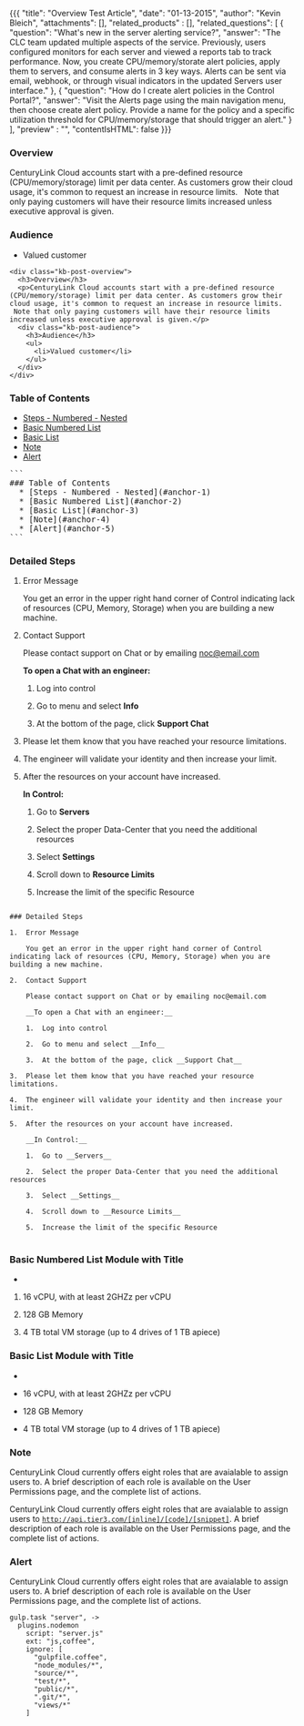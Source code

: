 {{{
  "title": "Overview Test Article",
  "date": "01-13-2015",
  "author": "Kevin Bleich",
  "attachments": [],
  "related_products" : [],
  "related_questions": [
    {
      "question": "What's new in the server alerting service?",
      "answer": "The CLC team updated multiple aspects of the service. Previously, users configured monitors for each server and viewed a reports tab to track performance. Now, you create CPU/memory/storate alert policies, apply them to servers, and consume alerts in 3 key ways. Alerts can be sent via email, webhook, or through visual indicators in the updated Servers user interface."
    },
    {
      "question": "How do I create alert policies in the Control Portal?",
      "answer": "Visit the Alerts page using the main navigation menu, then choose create alert policy. Provide a name for the policy and a specific utilization threshold for CPU/memory/storage that should trigger an alert."
    }
  ],
  "preview" : "",
  "contentIsHTML": false
}}}

<!-- OVERVIEW MODULE - NESTED AUDIENCE MODULE-->
<div class="kb-post-overview">
  <h3>Overview</h3>
  <p>CenturyLink Cloud accounts start with a pre-defined resource (CPU/memory/storage) limit per data center. As customers grow their cloud usage, it's common to request an increase in resource limits.   Note that only paying customers will have their resource limits increased unless executive approval is given.</p>
  <div class="kb-post-audience">
    <h3>Audience</h3>
    <ul>
      <li>Valued customer</li>
    </ul>
  </div>
</div>


    <div class="kb-post-overview">
      <h3>Overview</h3>
      <p>CenturyLink Cloud accounts start with a pre-defined resource (CPU/memory/storage) limit per data center. As customers grow their cloud usage, it's common to request an increase in resource limits.   Note that only paying customers will have their resource limits increased unless executive approval is given.</p>
      <div class="kb-post-audience">
        <h3>Audience</h3>
        <ul>
          <li>Valued customer</li>
        </ul>
      </div>
    </div>


### Table of Contents
  * <span class="kb-toc-link">[Steps - Numbered - Nested](#anchor-1)</span>
  * <span class="kb-toc-link">[Basic Numbered List](#anchor-2)</span>
  * <span class="kb-toc-link">[Basic List](#anchor-3)</span>
  * <span class="kb-toc-link">[Note](#anchor-4)</span>
  * <span class="kb-toc-link">[Alert](#anchor-5)</span>


<pre>
```
### Table of Contents
  * <span class="kb-toc-link">[Steps - Numbered - Nested](#anchor-1)</span>
  * <span class="kb-toc-link">[Basic Numbered List](#anchor-2)</span>
  * <span class="kb-toc-link">[Basic List](#anchor-3)</span>
  * <span class="kb-toc-link">[Note](#anchor-4)</span>
  * <span class="kb-toc-link">[Alert](#anchor-5)</span>
```
</pre>


<!-- STEPS MODULE - NESTED CONTENT-->
### Detailed Steps <a id="anchor-1" class="kb-toc-anchor" href="#anchor-1"></a>
    
1.  Error Message

    You get an error in the upper right hand corner of Control indicating lack of resources (CPU, Memory, Storage) when you are building a new machine. 

2.  Contact Support
  
    Please contact support on Chat or by emailing noc@email.com

    __To open a Chat with an engineer:__

    1.  Log into control

    2.  Go to menu and select __Info__

    3.  At the bottom of the page, click __Support Chat__

3.  Please let them know that you have reached your resource limitations.

4.  The engineer will validate your identity and then increase your limit.

5.  After the resources on your account have increased.

    __In Control:__

    1.  Go to __Servers__

    2.  Select the proper Data-Center that you need the additional resources

    3.  Select __Settings__

    4.  Scroll down to __Resource Limits__

    5.  Increase the limit of the specific Resource

<pre>
<code>
### Detailed Steps <a id="anchor-1" class="kb-toc-anchor" href="#anchor-1"></a>
    
1.  Error Message

    You get an error in the upper right hand corner of Control indicating lack of resources (CPU, Memory, Storage) when you are building a new machine. 

2.  Contact Support
  
    Please contact support on Chat or by emailing noc@email.com

    __To open a Chat with an engineer:__

    1.  Log into control

    2.  Go to menu and select __Info__

    3.  At the bottom of the page, click __Support Chat__

3.  Please let them know that you have reached your resource limitations.

4.  The engineer will validate your identity and then increase your limit.

5.  After the resources on your account have increased.

    __In Control:__

    1.  Go to __Servers__

    2.  Select the proper Data-Center that you need the additional resources

    3.  Select __Settings__

    4.  Scroll down to __Resource Limits__

    5.  Increase the limit of the specific Resource
</code>
</pre>


### Basic Numbered List Module with Title <a id="anchor-2" class="kb-toc-anchor" href="#anchor-2"></a>

+ 

  1.  16 vCPU, with at least 2GHZz per vCPU

  2.  128 GB Memory

  3.  4 TB total VM storage (up to 4 drives of 1 TB apiece)

### Basic List Module with Title <a id="anchor-3" class="kb-toc-anchor" href="#anchor-3"></a>

+ 

  -  16 vCPU, with at least 2GHZz per vCPU

  -  128 GB Memory

  -  4 TB total VM storage (up to 4 drives of 1 TB apiece)

<div class="kb-post-note" id="chapter-4">
  <a id="anchor-4" class="kb-toc-anchor" href="#anchor-4"></a>
  <h3>Note</h3>
  <p>
    CenturyLink Cloud currently offers eight roles that are avaialable to assign users to. A brief description of each role is available on the User Permissions page, and the complete list of actions.
  </p>
</div>

CenturyLink Cloud currently offers eight roles that are avaialable to assign users to <code>http://api.tier3.com/[inline]/[code]/[snippet]</code>. A brief description of each role is available on the User Permissions page, and the complete list of actions.

<div class="kb-post-alert" id="chapter-5">
  <a id="anchor-5" class="kb-toc-anchor" href="#anchor-5"></a>
  <h3>Alert</h3>
  <p>
    CenturyLink Cloud currently offers eight roles that are avaialable to assign users to. A brief description of each role is available on the User Permissions page, and the complete list of actions.
  </p>
</div>

<!-- PRE/CODE BLOCK - Just indent twice-->
    gulp.task "server", ->
      plugins.nodemon
        script: "server.js"
        ext: "js,coffee",
        ignore: [
          "gulpfile.coffee",
          "node_modules/*",
          "source/*",
          "test/*",
          "public/*",
          ".git/*",
          "views/*"
        ]








